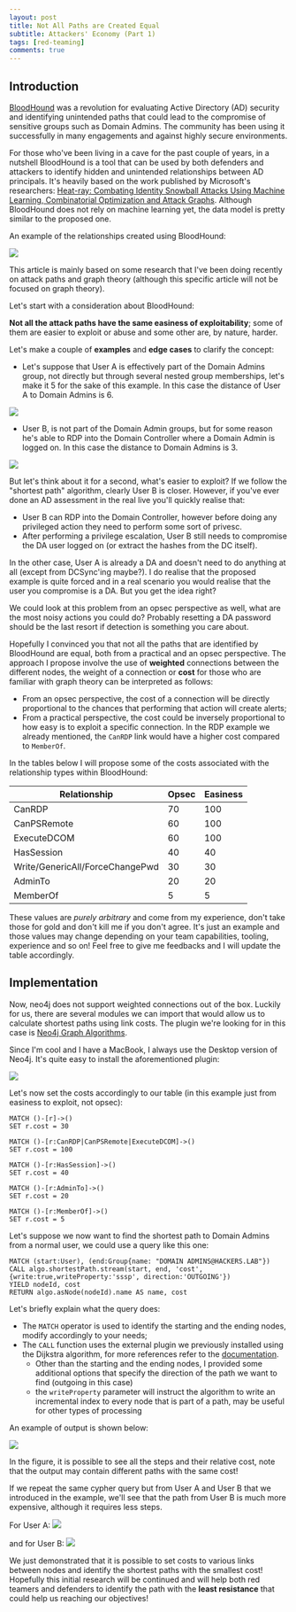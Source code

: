 ```yaml
---
layout: post
title: Not All Paths are Created Equal
subtitle: Attackers' Economy (Part 1)
tags: [red-teaming]
comments: true
---
```


## Introduction

[BloodHound](https://github.com/BloodHoundAD/) was a revolution for evaluating Active Directory (AD) security and identifying unintended paths that could lead to the compromise of sensitive groups such as Domain Admins. The community has been using it successfully in many engagements and against highly secure environments.

For those who've been living in a cave for the past couple of years, in a nutshell BloodHound is a tool that can be used by both defenders and attackers to identify hidden and unintended relationships between AD principals. It's heavily based on the work published by Microsoft's researchers: [Heat-ray: Combating Identity Snowball Attacks Using Machine Learning, Combinatorial Optimization and Attack Graphs](https://www.microsoft.com/en-us/research/publication/heat-ray-combating-identity-snowball-attacks-using-machine-learning-combinatorial-optimization-and-attack-graphs/). Although BloodHound does not rely on machine learning yet, the data model is pretty similar to the proposed one.

An example of the relationships created using BloodHound:

![](f3740095f733494292da49ce6beadf60.png)

This article is mainly based on some research that I've been doing recently on attack paths and graph theory (although this specific article will not be focused on graph theory).

Let's start with a consideration about BloodHound:

**Not all the attack paths have the same easiness of exploitability**; some of them are easier to exploit or abuse and some other are, by nature, harder.

Let's make a couple of **examples** and **edge cases** to clarify the concept:

* Let's suppose that User A is effectively part of the Domain Admins group, not directly but through several nested group memberships, let's make it 5 for the sake of this example. In this case the distance of User A to Domain Admins is 6.

![](25df297e21fac9fa64a96f090c826b42.png)


* User B, is not part of the Domain Admin groups, but for some reason he's able to RDP into the Domain Controller where a Domain Admin is logged on. In this case the distance to Domain Admins is 3.

![](e5a92ebf3160c8817b7205dd4a24b80b.png)


But let's think about it for a second, what's easier to exploit? If we follow the "shortest path" algorithm, clearly User B is closer. However, if you've ever done an AD assessment in the real live you'll quickly realise that:

* User B can RDP into the Domain Controller, however before doing any privileged action they need to perform some sort of privesc.
* After performing a privilege escalation, User B still needs to compromise the DA user logged on (or extract the hashes from the DC itself).

In the other case, User A is already a DA and doesn't need to do anything at all (except from DCSync'ing maybe?).
I do realise that the proposed example is quite forced and in a real scenario you would realise that the user you compromise is a DA. But you get the idea right?

We could look at this problem from an opsec perspective as well, what are the most noisy actions you could do? Probably resetting a DA password should be the last resort if detection is something you care about.

Hopefully I convinced you that not all the paths that are identified by BloodHound are equal, both from a practical and an opsec perspective. The approach I propose involve the use of **weighted** connections between the different nodes, the weight of a connection or **cost** for those who are familiar with graph theory can be interpreted as follows:

* From an opsec perspective, the cost of a connection will be directly proportional to the chances that performing that action will create alerts;
* From a practical perspective, the cost could be inversely proportional to how easy is to exploit a specific connection. In the RDP example we already mentioned, the `CanRDP` link would have a higher cost compared to `MemberOf`.


In the tables below I will propose some of the costs associated with the relationship types within BloodHound:

Relationship | Opsec | Easiness
--- | --- | ---
CanRDP | 70 | 100
CanPSRemote  |  60 |  100
ExecuteDCOM  |  60 |  100
HasSession  | 40  |  40
Write/GenericAll/ForceChangePwd  | 30  |  30
AdminTo  |  20 |  20
MemberOf | 5 | 5

These values are *purely arbitrary* and come from my experience, don't take those for gold and don't kill me if you don't agree. It's just an example and those values may change depending on your team capabilities, tooling, experience and so on! Feel free to give me feedbacks and I will update the table accordingly.

## Implementation
Now, neo4j does not support weighted connections out of the box. Luckily for us, there are several modules we can import that would allow us to calculate shortest paths using link costs. The plugin we're looking for in this case is [Neo4j Graph Algorithms](https://github.com/neo4j-contrib/neo4j-graph-algorithms).

Since I'm cool and I have a MacBook, I always use the Desktop version of Neo4j. It's quite easy to install the aforementioned plugin:

![](4836377f718f94a1afa0f2b9def33cc3.png)


Let's now set the costs accordingly to our table (in this example just from easiness to exploit, not opsec):

```cypher
MATCH ()-[r]->()
SET r.cost = 30

MATCH ()-[r:CanRDP|CanPSRemote|ExecuteDCOM]->()
SET r.cost = 100

MATCH ()-[r:HasSession]->()
SET r.cost = 40

MATCH ()-[r:AdminTo]->()
SET r.cost = 20

MATCH ()-[r:MemberOf]->()
SET r.cost = 5
```

Let's suppose we now want to find the shortest path to Domain Admins from a normal user, we could use a query like this one:

```
MATCH (start:User), (end:Group{name: "DOMAIN ADMINS@HACKERS.LAB"})
CALL algo.shortestPath.stream(start, end, 'cost',{write:true,writeProperty:'sssp', direction:'OUTGOING'})
YIELD nodeId, cost
RETURN algo.asNode(nodeId).name AS name, cost
```

Let's briefly explain what the query does:

* The `MATCH` operator is used to identify the starting and the ending nodes, modify accordingly to your needs;
* The `CALL` function uses the external plugin we previously installed using the Dijkstra algorithm, for more references refer to the [documentation](https://neo4j.com/docs/graph-algorithms/current/labs-algorithms/shortest-path/).
  - Other than the starting and the ending nodes, I provided some additional options that specify the direction of the path we want to find (outgoing in this case)
  - the `writeProperty` parameter will instruct the algorithm to write an incremental index to every node that is part of a path, may be useful for other types of processing

An example of output is shown below:

![](63503a46e30df407bc53f8c35cc43fd1.png)

In the figure, it is possible to see all the steps and their relative cost, note that the output may contain different paths with the same cost!

If we repeat the same cypher query but from User A and User B that we introduced in the example, we'll see that the path from User B is much more expensive, although it requires less steps.

For User A:
![](b89cf4cbe75ddf572ea8c266392d160e.png)

and for User B:
![](48b5372a29a3b05e8a09bc0d51d1b98f.png)



We just demonstrated that it is possible to set costs to various links between nodes and identify the shortest paths with the smallest cost!
Hopefully this initial research will be continued and will help both red teamers and defenders to identify the path with the **least resistance** that could help us reaching our objectives!

